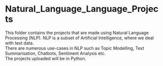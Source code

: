 # Natural_Language_Language_Projects

This folder contains the projects that are made using Natural Language Processing (NLP). NLP is a subset of Artificial Intelligence, where we deal with text data. <br>
There are numerous use-cases in NLP such as Topic Modelling, Text Summarisation, Chatbots, Sentiment Analysis etc. <br>
The projects uploaded will be in Python.
